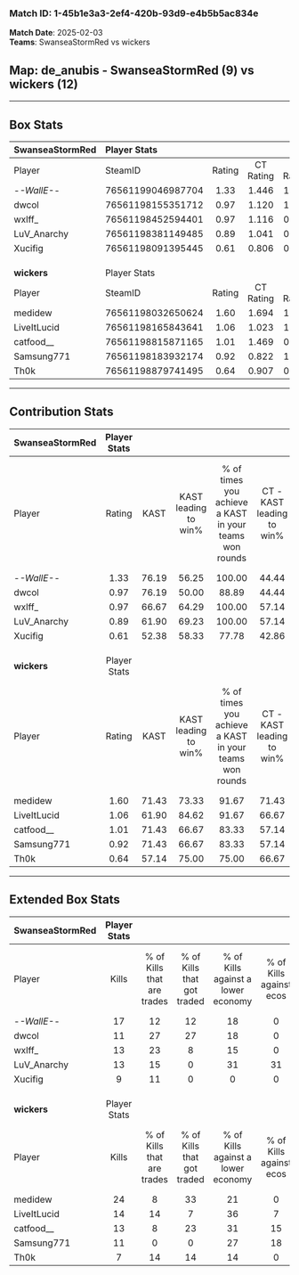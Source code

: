 ### Match ID: 1-45b1e3a3-2ef4-420b-93d9-e4b5b5ac834e  
**Match Date**: 2025-02-03  
**Teams**: SwanseaStormRed vs wickers  

## **Map**: de_anubis - SwanseaStormRed (9) vs wickers (12)  
---  

## Box Stats  

| **SwanseaStormRed** | Player Stats      |        |           |          |       |       |       |         |        |      |     |
| :- | :- | :-: | :-: | :-: | :-: | :-: | :-: | :-: | :-: | :-: | :-: |
| Player              | SteamID           | Rating | CT Rating | T Rating | KAST  |  ADR  | Kills | Assists | Deaths | K/D  | HS% |
| -_-WallE-_-         | 76561199046987704 |  1.33  |   1.446   |  1.299   | 76.19 | 85.2  |  17   |    5    |   11   | 1.55 | 35  |
| dwcol               | 76561198155351712 |  0.97  |   1.120   |  1.059   | 76.19 | 69.1  |  11   |    8    |   14   | 0.79 | 54  |
| wxlff_              | 76561198452594401 |  0.97  |   1.116   |  0.926   | 66.67 | 71.7  |  13   |    2    |   14   | 0.93 | 23  |
| LuV_Anarchy         | 76561198381149485 |  0.89  |   1.041   |  0.911   | 61.90 | 70.6  |  13   |    4    |   16   | 0.81 | 38  |
| Xucifig             | 76561198091395445 |  0.61  |   0.806   |  0.667   | 52.38 | 53.4  |   9   |    2    |   15   | 0.60 | 66  |
|                     |                   |        |           |          |       |       |       |         |        |      |     |
|                     |                   |        |           |          |       |       |       |         |        |      |     |
|                     |                   |        |           |          |       |       |       |         |        |      |     |
| **wickers**         | Player Stats      |        |           |          |       |       |       |         |        |      |     |
| Player              | SteamID           | Rating | CT Rating | T Rating | KAST  |  ADR  | Kills | Assists | Deaths | K/D  | HS% |
| medidew             | 76561198032650624 |  1.60  |   1.694   |  1.547   | 71.43 | 117.4 |  24   |    2    |   14   | 1.71 | 33  |
| LiveItLucid         | 76561198165843641 |  1.06  |   1.023   |  1.121   | 61.90 | 73.1  |  14   |    3    |   11   | 1.27 | 42  |
| catfood__           | 76561198815871165 |  1.01  |   1.469   |  0.787   | 71.43 | 60.6  |  13   |    1    |   12   | 1.08 | 76  |
| Samsung771          | 76561198183932174 |  0.92  |   0.822   |  1.212   | 71.43 | 71.1  |  11   |    7    |   15   | 0.73 | 45  |
| Th0k                | 76561198879741495 |  0.64  |   0.907   |  0.579   | 57.14 | 50.6  |   7   |    4    |   12   | 0.58 | 71  |
---  

## Contribution Stats  

| **SwanseaStormRed** | Player Stats |       |                      |                                                        |                           |                                                             |                          |                                                            |
| :- | :-: | :-: | :-: | :-: | :-: | :-: | :-: | :-: |
| Player              |    Rating    | KAST  | KAST leading to win% | % of times you achieve a KAST in your teams won rounds | CT - KAST leading to win% | CT - % of times you achieve a KAST in your teams won rounds | T - KAST leading to win% | T - % of times you achieve a KAST in your teams won rounds |
| -_-WallE-_-         |     1.33     | 76.19 |        56.25         |                         100.00                         |           44.44           |                           100.00                            |          71.43           |                           100.00                           |
| dwcol               |     0.97     | 76.19 |        50.00         |                         88.89                          |           44.44           |                           100.00                            |          57.14           |                           80.00                            |
| wxlff_              |     0.97     | 66.67 |        64.29         |                         100.00                         |           57.14           |                           100.00                            |          71.43           |                           100.00                           |
| LuV_Anarchy         |     0.89     | 61.90 |        69.23         |                         100.00                         |           57.14           |                           100.00                            |          83.33           |                           100.00                           |
| Xucifig             |     0.61     | 52.38 |        58.33         |                         77.78                          |           42.86           |                            75.00                            |          80.00           |                           80.00                            |
|                     |              |       |                      |                                                        |                           |                                                             |                          |                                                            |
|                     |              |       |                      |                                                        |                           |                                                             |                          |                                                            |
|                     |              |       |                      |                                                        |                           |                                                             |                          |                                                            |
| **wickers**         | Player Stats |       |                      |                                                        |                           |                                                             |                          |                                                            |
| Player              |    Rating    | KAST  | KAST leading to win% | % of times you achieve a KAST in your teams won rounds | CT - KAST leading to win% | CT - % of times you achieve a KAST in your teams won rounds | T - KAST leading to win% | T - % of times you achieve a KAST in your teams won rounds |
| medidew             |     1.60     | 71.43 |        73.33         |                         91.67                          |           71.43           |                           100.00                            |          75.00           |                           85.71                            |
| LiveItLucid         |     1.06     | 61.90 |        84.62         |                         91.67                          |           66.67           |                            80.00                            |          100.00          |                           100.00                           |
| catfood__           |     1.01     | 71.43 |        66.67         |                         83.33                          |           57.14           |                            80.00                            |          75.00           |                           85.71                            |
| Samsung771          |     0.92     | 71.43 |        66.67         |                         83.33                          |           57.14           |                            80.00                            |          75.00           |                           85.71                            |
| Th0k                |     0.64     | 57.14 |        75.00         |                         75.00                          |           66.67           |                            80.00                            |          83.33           |                           71.43                            |
---  

## Extended Box Stats  

| **SwanseaStormRed** | Player Stats |                            |                            |                                    |                         |                              |                                 |        |                             |                                     |                          |                               |                            |
| :- | :-: | :-: | :-: | :-: | :-: | :-: | :-: | :-: | :-: | :-: | :-: | :-: | :-: |
| Player              |    Kills     | % of Kills that are trades | % of Kills that got traded | % of Kills against a lower economy | % of Kills against ecos | % of Kills that are flawless | % of Kills that are close duels | Deaths | % of Deaths that get traded | % of Deaths against a lower economy | % of Deaths against ecos | % of Deaths that are flawless | % of Deaths that are close |
| -_-WallE-_-         |      17      |             12             |             12             |                 18                 |            0            |              65              |                0                |   11   |              9              |                  9                  |            0             |              45               |             9              |
| dwcol               |      11      |             27             |             27             |                 18                 |            0            |              27              |                9                |   14   |             36              |                 14                  |            0             |              57               |             7              |
| wxlff_              |      13      |             23             |             8              |                 15                 |            0            |              77              |                8                |   14   |              7              |                  7                  |            0             |              79               |             7              |
| LuV_Anarchy         |      13      |             15             |             0              |                 31                 |           31            |              69              |                0                |   16   |             19              |                 19                  |            0             |              63               |             6              |
| Xucifig             |      9       |             11             |             0              |                 0                  |            0            |              67              |               11                |   15   |             20              |                 27                  |            7             |              67               |             7              |
|                     |              |                            |                            |                                    |                         |                              |                                 |        |                             |                                     |                          |                               |                            |
|                     |              |                            |                            |                                    |                         |                              |                                 |        |                             |                                     |                          |                               |                            |
|                     |              |                            |                            |                                    |                         |                              |                                 |        |                             |                                     |                          |                               |                            |
| **wickers**         | Player Stats |                            |                            |                                    |                         |                              |                                 |        |                             |                                     |                          |                               |                            |
| Player              |    Kills     | % of Kills that are trades | % of Kills that got traded | % of Kills against a lower economy | % of Kills against ecos | % of Kills that are flawless | % of Kills that are close duels | Deaths | % of Deaths that get traded | % of Deaths against a lower economy | % of Deaths against ecos | % of Deaths that are flawless | % of Deaths that are close |
| medidew             |      24      |             8              |             33             |                 21                 |            0            |              75              |                0                |   14   |              0              |                 29                  |            0             |              64               |             7              |
| LiveItLucid         |      14      |             14             |             7              |                 36                 |            7            |              64              |                0                |   11   |              0              |                 18                  |            0             |              45               |             9              |
| catfood__           |      13      |             8              |             23             |                 31                 |           15            |              62              |               15                |   12   |              0              |                 25                  |            0             |              67               |             8              |
| Samsung771          |      11      |             0              |             0              |                 27                 |           18            |              55              |                9                |   15   |             20              |                 27                  |            0             |              60               |             0              |
| Th0k                |      7       |             14             |             14             |                 14                 |            0            |              29              |               29                |   12   |             25              |                 25                  |            0             |              67               |             0              |
